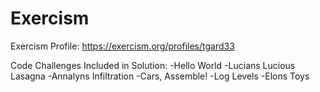 # Exercism

Exercism Profile: https://exercism.org/profiles/tgard33

Code Challenges Included in Solution: -Hello World -Lucians Lucious Lasagna -Annalyns Infiltration -Cars, Assemble! -Log Levels -Elons Toys
